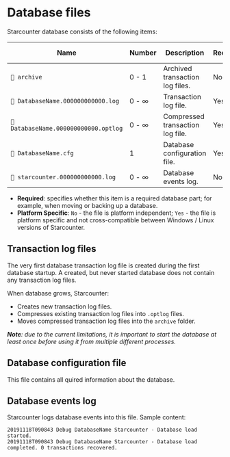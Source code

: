 ﻿# Database files

Starcounter database consists of the following items:

| Name                                  | Number | Description                      | Required | Platform Specific |
|---------------------------------------|--------|----------------------------------|----------|-------------------|
| `📁 archive`                          | 0 - 1  | Archived transaction log files.  | No       | No                |
| `📜 DatabaseName.000000000000.log`    | 0 - ∞  | Transaction log file.            | Yes      | No                |
| `📜 DatabaseName.000000000000.optlog` | 0 - ∞  | Compressed transaction log file. | Yes      | No                |
| `📜 DatabaseName.cfg`                 | 1      | Database configuration file.     | Yes      | Yes               |
| `📜 starcounter.000000000000.log`     | 0 - ∞  | Database events log.             | No       | No                |

- **Required**: specifies whether this item is a required database part; for example, when moving or backing up a database.
- **Platform Specific**: `No` - the file is platform independent; `Yes` - the file is platform specific and not cross-compatible between Windows / Linux versions of Starcounter.

## Transaction log files

The very first database transaction log file is created during the first database startup.
A created, but never started database does not contain any transaction log files.

When database grows, Starcounter:

- Creates new transaction log files.
- Compresses existing transaction log files into `.optlog` files.
- Moves compressed transaction log files into the `archive` folder.

***Note**: due to the current limitations, it is important to start the database at least once before using it from multiple different processes.*

## Database configuration file

This file contains all quired information about the database.

## Database events log

Starcounter logs database events into this file. Sample content:

```
20191118T090843 Debug DatabaseName Starcounter - Database load started.
20191118T090843 Debug DatabaseName Starcounter - Database load completed. 0 transactions recovered.
```